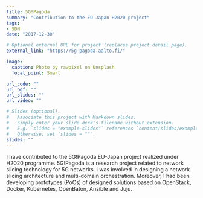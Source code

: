 ```yaml
---
title: 5G!Pagoda
summary: "Contribution to the EU-Japan H2020 project"
tags:
- SDN
date: "2017-12-30"

# Optional external URL for project (replaces project detail page).
external_link: "https://5g-pagoda.aalto.fi/"

image:
  caption: Photo by rawpixel on Unsplash
  focal_point: Smart

url_code: ""
url_pdf: ""
url_slides: ""
url_video: ""

# Slides (optional).
#   Associate this project with Markdown slides.
#   Simply enter your slide deck's filename without extension.
#   E.g. `slides = "example-slides"` references `content/slides/example-slides.md`.
#   Otherwise, set `slides = ""`.
slides: ""
---
```


I have contributed to the 5G!Pagoda EU-Japan project realized under H2020 programme. 5G!Pagoda is a research project related to network slicing technology for 5G networks. I was involved in designing a network slicing architecture and multi-domain orchestration. Moreover, I had been developing prototypes (PoCs) of designed solutions based on OpenStack, Docker, Kubernetes, OpenBaton, Ansible and Juju.
